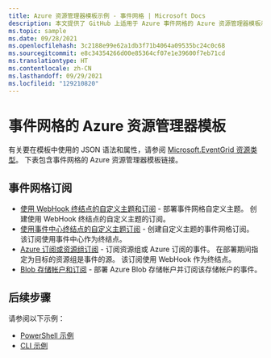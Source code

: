 ```yaml
---
title: Azure 资源管理器模板示例 - 事件网格 | Microsoft Docs
description: 本文提供了 GitHub 上适用于 Azure 事件网格的 Azure 资源管理器模板示例的列表。
ms.topic: sample
ms.date: 09/28/2021
ms.openlocfilehash: 3c2188e99e62a1db3f71b4064a09535bc24c0c68
ms.sourcegitcommit: e8c34354266d00e85364cf07e1e39600f7eb71cd
ms.translationtype: HT
ms.contentlocale: zh-CN
ms.lasthandoff: 09/29/2021
ms.locfileid: "129210820"
---
```

# <a name="azure-resource-manager-templates-for-event-grid"></a>事件网格的 Azure 资源管理器模板

有关要在模板中使用的 JSON 语法和属性，请参阅 [Microsoft.EventGrid 资源类型](/azure/templates/microsoft.eventgrid/allversions)。 下表包含事件网格的 Azure 资源管理器模板链接。

## <a name="event-grid-subscriptions"></a>事件网格订阅
- [使用 WebHook 终结点的自定义主题和订阅](https://github.com/Azure/azure-quickstart-templates/tree/master/quickstarts/microsoft.eventgrid/event-grid) - 部署事件网格自定义主题。 创建使用 WebHook 终结点的自定义主题的订阅。 
- [使用事件中心终结点的自定义主题订阅](https://github.com/Azure/azure-quickstart-templates/tree/master/quickstarts/microsoft.eventgrid/event-grid-event-hubs-handler) - 创建自定义主题的事件网格订阅。 该订阅使用事件中心作为终结点。 
- [Azure 订阅或资源组订阅](https://github.com/Azure/azure-quickstart-templates/tree/master/quickstarts/microsoft.eventgrid/event-grid-resource-events-to-webhook) - 订阅资源组或 Azure 订阅的事件。 在部署期间指定为目标的资源组是事件的源。 该订阅使用 WebHook 作为终结点。 
- [Blob 存储帐户和订阅](https://github.com/Azure/azure-quickstart-templates/tree/master/quickstarts/microsoft.eventgrid/event-grid-subscription-and-storage) - 部署 Azure Blob 存储帐户并订阅该存储帐户的事件。 

## <a name="next-steps"></a>后续步骤
请参阅以下示例：

- [PowerShell 示例](powershell-samples.md)
- [CLI 示例](cli-samples.md)
